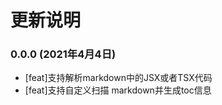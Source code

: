 # 更新说明 



### 0.0.0  (2021年4月4日)

- [feat]支持解析markdown中的JSX或者TSX代码
- [feat]支持自定义扫描 markdown并生成toc信息
